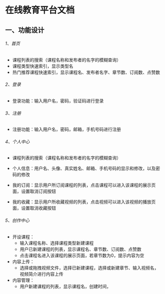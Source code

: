 # 在线教育平台文档

## 一、功能设计

###### 1、首页

* 课程列表的搜索（课程名称和发布者的名字的模糊查询）
* 课程类型快速索引，显示类型名
* 热门推荐课程快速索引，显示课程名、发布者名字、章节数、订阅数、点赞数

###### 2、登录

* 登录功能：输入用户名，密码，验证码进行登录

###### 3、注册

* 注册功能：输入用户名，密码，邮箱，手机号码进行注册

###### 4、个人中心

* 课程列表的搜索（课程名称和发布者的名字的模糊查询）

* 个人信息：用户名、头像、真实姓名、邮箱、手机号码的显示和修改，以及密码的修改

* 我的订阅：显示用户所订阅课程的列表，点击课程可以进入该课程的展示页面，设置取消订阅按钮

* 我的收藏：显示用户所收藏视频的列表，点击视频可以进入该视频的播放页面，设置取消收藏按钮

###### 5、创作中心

* 开设课程： 
  * 输入课程名称、选择课程类型新建课程
  * 用户已新建课程的列表，显示课程名、章节数、订阅数、点赞数
  * 点击课程名进入该课程的展示页面，若章节数为0，提示内容为空
* 内容上传：
  * 选择或拖拽视频文件，选择已新建课程，选择或新建章节、输入视频名，视频简介进行内容上传
* 内容管理：
  * 用户新建课程的列表，显示课程名，创建时间，













